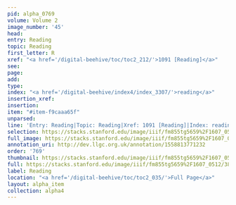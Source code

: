 ```yaml
---
pid: alpha_0769
volume: Volume 2
image_number: '45'
head: 
entry: Reading
topic: Reading
first_letter: R
xref: "<a href='/digital-beehive/toc/toc2_212/'>1091 [Reading]</a>"
see: 
page: 
add: 
type: 
index: "<a href='/digital-beehive/index4/index_3307/'>reading</a>"
insertion_xref: 
insertion: 
item: "#item-f9caaa65f"
unparsed: 
line: 'Entry: Reading|Topic: Reading|Xref: 1091 [Reading]|Index: reading |#item-f9caaa65f'
selection: https://stacks.stanford.edu/image/iiif/fm855tg5659%2F1607_0512/380,4461,2989,489/full/0/default.jpg
full_image: https://stacks.stanford.edu/image/iiif/fm855tg5659%2F1607_0512/full/full/0/default.jpg
annotation_uri: http://dev.llgc.org.uk/annotation/1558813771232
order: '769'
thumbnail: https://stacks.stanford.edu/image/iiif/fm855tg5659%2F1607_0512/380,4461,600,180/250,/0/default.jpg
full: https://stacks.stanford.edu/image/iiif/fm855tg5659%2F1607_0512/380,4461,2989,489/full/0/default.jpg
label: Reading
location: "<a href='/digital-beehive/toc/toc2_035/'>Full Page</a>"
layout: alpha_item
collection: alpha4
---
```

